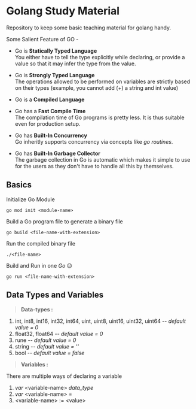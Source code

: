 # Golang Study Material
Repository to keep some basic teaching material for golang handy.

Some Salient Feature of GO -

- Go is **Statically Typed Language**\
You either have to tell the type explicitly while declaring, or provide a value so that it may infer the type from the value.

- Go is **Strongly Typed Language**\
The operations allowed to be performed on variables are strictly based on their types (example, you cannot add (+) a string and int value)

- Go is a **Compiled Language**

- Go has a **Fast Compile Time**\
The compilation time of Go programs is pretty less. It is thus suitable even for production setup.

- Go has **Built-In Concurrency**\
Go inheritly supports concurrency via concepts like *go routines*.

- Go has **Built-In Garbage Collector**\
The garbage collection in Go is automatic which makes it simple to use for the users as they don't have to handle all this by themselves.

## Basics
Initialize Go Module
```
go mod init <module-name>
```

Build a Go program file to generate a binary file
```
go build <file-name-with-extension>
```

Run the compiled binary file
```
./<file-name>
```

Build and Run in one *Go* 😉
```
go run <file-name-with-extension>
```

## Data Types and Variables

>**Data-types :**
1. int, int8, int16, int32, int64, uint, uint8, uint16, uint32, uint64 -- _default value = 0_
2. float32, float64 -- _default value = 0_
3. rune -- _default value = 0_
4. string -- _default value = ''_
5. bool -- _default value = false_

>**Variables :**

There are multiple ways of declaring a variable
1. _var_ \<variable-name> _data_type_
2. _var_ \<variable-name> = <value>
3. \<variable-name> := \<value>
